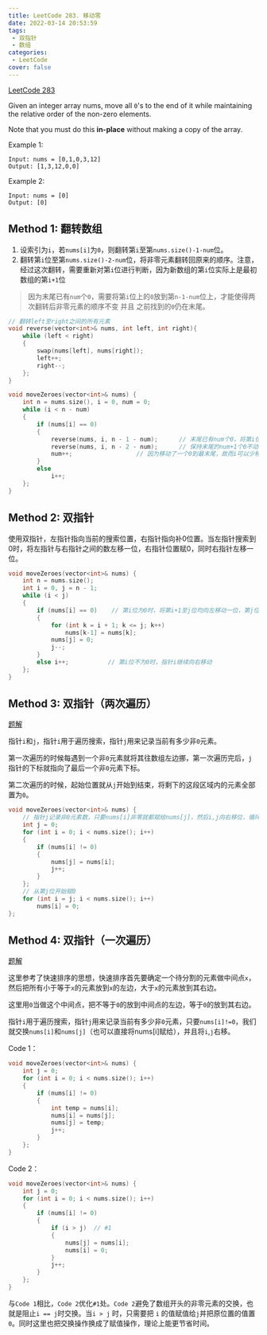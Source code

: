 ```yaml
---
title: LeetCode 283. 移动零
date: 2022-03-14 20:53:59
tags:
 - 双指针
 - 数组
categories:
 - LeetCode
cover: false
---
```


[LeetCode 283](https://leetcode-cn.com/problems/move-zeroes/)

Given an integer array nums, move all `0`'s to the end of it while maintaining the relative order of the non-zero elements.

Note that you must do this **in-place** without making a copy of the array.

Example 1:

    Input: nums = [0,1,0,3,12]
    Output: [1,3,12,0,0]


Example 2:

    Input: nums = [0]
    Output: [0]



## Method 1: 翻转数组
1. 设索引为`i`，若`nums[i]`为`0`，则翻转第`i`至第`nums.size()-1-num`位。
2. 翻转第`i`位至第`nums.size()-2-num`位，将非零元素翻转回原来的顺序。注意，经过这次翻转，需要重新对第`i`位进行判断，因为新数组的第`i`位实际上是最初数组的第`i+1`位

> 因为末尾已有`num`个`0`，需要将第`i`位上的`0`放到第`n-1-num`位上，才能使得两次翻转后非零元素的顺序不变 并且 之前找到的`0`仍在末尾。

```cpp
// 翻转left至right之间的所有元素
void reverse(vector<int>& nums, int left, int right){
    while (left < right)
    {
        swap(nums[left], nums[right]);
        left++;
        right--;
    };
}
```

```cpp
void moveZeroes(vector<int>& nums) {
    int n = nums.size(), i = 0, num = 0;
    while (i < n - num)
    {
        if (nums[i] == 0)
        {
            reverse(nums, i, n - 1 - num);      // 末尾已有num个0，将第i位上的0放到第n-1-num位上，执行翻转操作
            reverse(nums, i, n - 2 - num);      // 保持末尾的num+1个0不动，翻转第i位至第n-2-num位，可使非零元素恢复原顺序
            num++;                  // 因为移动了一个0到最末尾，故而i可以少移动一位
        }
        else
            i++;
    };
}
```

## Method 2: 双指针
使用双指针，左指针指向当前的搜索位置，右指针指向补0位置。当左指针搜索到0时，将左指针与右指针之间的数左移一位，右指针位置赋0，同时右指针左移一位。
```cpp
void moveZeroes(vector<int>& nums) {
    int n = nums.size();
    int i = 0, j = n - 1;
    while (i < j)
    {
        if (nums[i] == 0)    // 第i位为0时，将第i+1至j位均向左移动一位，第j位赋值0，向左移动指针j
        {
            for (int k = i + 1; k <= j; k++)
                nums[k-1] = nums[k];
            nums[j] = 0;
            j--;
        }
        else i++;           // 第i位不为0时，指针i继续向右移动
    };
}
```

## Method 3: 双指针（两次遍历）
[题解](https://leetcode-cn.com/problems/move-zeroes/solution/dong-hua-yan-shi-283yi-dong-ling-by-wang_ni_ma/)

指针`i`和`j`，指针`i`用于遍历搜索，指针`j`用来记录当前有多少非`0`元素。

第一次遍历的时候每遇到一个非`0`元素就将其往数组左边挪，第一次遍历完后，`j`指针的下标就指向了最后一个非`0`元素下标。

第二次遍历的时候，起始位置就从`j`开始到结束，将剩下的这段区域内的元素全部置为`0`。
```cpp
void moveZeroes(vector<int>& nums) {
    // 指针j记录非0元素数，只要nums[i]非零就都赋给nums[j]，然后i,j向右移位，循环终止时，j所在位置是最后一个非0元素的下一位，即，赋0的起点
    int j = 0;
    for (int i = 0; i < nums.size(); i++)
    {
        if (nums[i] != 0)
        {
            nums[j] = nums[i];
            j++;
        }
    };
    // 从第j位开始赋0
    for (int i = j; i < nums.size(); i++)
        nums[i] = 0;
};
```

## Method 4: 双指针（一次遍历）
[题解](https://leetcode-cn.com/problems/move-zeroes/solution/dong-hua-yan-shi-283yi-dong-ling-by-wang_ni_ma/)

这里参考了快速排序的思想，快速排序首先要确定一个待分割的元素做中间点`x`，然后把所有小于等于`x`的元素放到`x`的左边，大于`x`的元素放到其右边。

这里用`0`当做这个中间点，把不等于`0`的放到中间点的左边，等于`0`的放到其右边。

指针`i`用于遍历搜索，指针`j`用来记录当前有多少非`0`元素，只要`nums[i]!=0`，我们就交换`nums[i]`和`nums[j]`（也可以直接将nums[i]赋给），并且将`i`,`j`右移。

Code 1：
```cpp
void moveZeroes(vector<int>& nums) {
    int j = 0;
    for (int i = 0; i < nums.size(); i++)
    {
        if (nums[i] != 0)
        {
            int temp = nums[i];
            nums[i] = nums[j];
            nums[j] = temp;
            j++;
        }
    };
}
```

Code 2：
```cpp
void moveZeroes(vector<int>& nums) {
    int j = 0;
    for (int i = 0; i < nums.size(); i++)
    {
        if (nums[i] != 0)
        {
            if (i > j)  // #1
            {
                nums[j] = nums[i];
                nums[i] = 0;
            }
            j++;
        }
    };
}
```

与`Code 1`相比，`Code 2`优化`#1`处。`Code 2`避免了数组开头的非零元素的交换，也就是阻止`i == j`时交换。当`i > j` 时，只需要把 `i` 的值赋值给`j`并把原位置的值置`0`。同时这里也把交换操作换成了赋值操作，理论上能更节省时间。